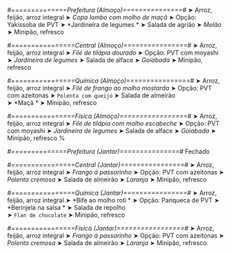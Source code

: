 
*#==============Prefeitura (Almoço)===============#*
➤ Arroz, feijão, arroz integral
➤ *Copa lombo com molho de maçã*
➤ Opção: Yakissoba de PVT
➤ *Jardineira de legumes *
➤ Salada de agrião
➤ *Melão*
➤ Minipão, refresco

*#================Central (Almoço)================#*
➤ Arroz, feijão, arroz integral
➤ *Filé de tilápia dourado*
➤ Opção: PVT com moyashi
➤ *Jardineira de legumes*
➤ Salada de alface
➤ *Goiabada*
➤ Minipão, refresco

*#================Química (Almoço)================#*
➤ Arroz, feijão, arroz integral
➤ *Filé de frango ao molho mostarda*
➤ Opção: PVT com azeitonas
➤ `Polenta com queijo`
➤ Salada de almeirão  
➤ *Maçã  *
➤ Minipão, refresco

*#================Física (Almoço)=================#*
➤ Arroz, feijão, arroz integral
➤ *Filé de tilápia com molho escabeche*
➤ Opção: PVT com moyashi
➤ *Jardineira de legumes*
➤ Salada de alface
➤ *Goiabada*
➤ Minipão, refresco
%

*#==============Prefeitura (Jantar)===============#*
Fechado

*#================Central (Jantar)================#*
➤ Arroz, feijão, arroz integral
➤ *Frango à passarinho*
➤ Opção: PVT com azeitonas
➤ *Polenta cremosa*
➤ Salada de almeirão
➤ *Laranja*
➤ Minipão, refresco

*#================Química (Jantar)================#*
➤ Arroz, feijão, arroz integral
➤ *Bife ao molho roti *
➤ Opção: Panqueca de PVT
➤ *Berinjela na salsa *
➤ Salada de repolho    
➤ `Flan de chocolate`
➤ Minipão, refresco

*#================Física (Jantar)=================#*
➤ Arroz, feijão, arroz integral
➤ *Frango à passarinho*
➤ Opção: PVT com azeitonas
➤ *Polenta cremosa*
➤ Salada de almeirão
➤ *Laranja*
➤ Minipão, refresco
